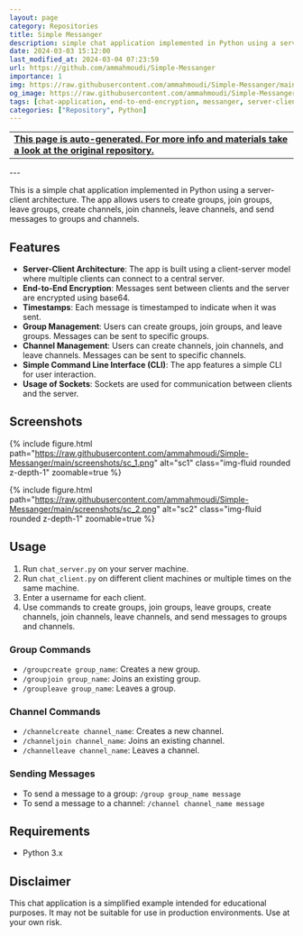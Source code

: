 ```yaml
---
layout: page
category: Repositories
title: Simple Messanger
description: simple chat application implemented in Python using a server-client architecture with groups and channels
date: 2024-03-03 15:12:00 
last_modified_at: 2024-03-04 07:23:59 
url: https://github.com/ammahmoudi/Simple-Messanger
importance: 1
img: https://raw.githubusercontent.com/ammahmoudi/Simple-Messanger/main/screenshots/sc_1.png
og_image: https://raw.githubusercontent.com/ammahmoudi/Simple-Messanger/main/screenshots/sc_1.png
tags: [chat-application, end-to-end-encryption, messanger, server-client]
categories: ["Repository", Python]
---
```

<div id="open-in-github" > <table class="table-cv list-group-table"> <tbody> <tr>    <td class="list-group-name"><b>   <a href="https://github.com/ammahmoudi/Simple-Messanger" rel="external nofollow noopener" target="_blank"><i class="fa-brands fa-github"></i> This page is auto-generated. For more info and materials take a look at the original repository.</a> </b></td></tr> </tbody> </table></div>
---

This is a simple chat application implemented in Python using a server-client architecture. The app allows users to create groups, join groups, leave groups, create channels, join channels, leave channels, and send messages to groups and channels.

## Features

- **Server-Client Architecture**: The app is built using a client-server model where multiple clients can connect to a central server.
- **End-to-End Encryption**: Messages sent between clients and the server are encrypted using base64.
- **Timestamps**: Each message is timestamped to indicate when it was sent.
- **Group Management**: Users can create groups, join groups, and leave groups. Messages can be sent to specific groups.
- **Channel Management**: Users can create channels, join channels, and leave channels. Messages can be sent to specific channels.
- **Simple Command Line Interface (CLI)**: The app features a simple CLI for user interaction.
- **Usage of Sockets**: Sockets are used for communication between clients and the server.

## Screenshots

{% include figure.html path="https://raw.githubusercontent.com/ammahmoudi/Simple-Messanger/main/screenshots/sc_1.png" alt="sc1" class="img-fluid rounded z-depth-1" zoomable=true %}

{% include figure.html path="https://raw.githubusercontent.com/ammahmoudi/Simple-Messanger/main/screenshots/sc_2.png" alt="sc2" class="img-fluid rounded z-depth-1" zoomable=true %}


## Usage

1. Run `chat_server.py` on your server machine.
2. Run `chat_client.py` on different client machines or multiple times on the same machine.
3. Enter a username for each client.
4. Use commands to create groups, join groups, leave groups, create channels, join channels, leave channels, and send messages to groups and channels.

### Group Commands
- `/groupcreate group_name`: Creates a new group.
- `/groupjoin group_name`: Joins an existing group.
- `/groupleave group_name`: Leaves a group.

### Channel Commands
- `/channelcreate channel_name`: Creates a new channel.
- `/channeljoin channel_name`: Joins an existing channel.
- `/channelleave channel_name`: Leaves a channel.

### Sending Messages
- To send a message to a group: `/group group_name message`
- To send a message to a channel: `/channel channel_name message`

## Requirements

- Python 3.x

## Disclaimer

This chat application is a simplified example intended for educational purposes. It may not be suitable for use in production environments. Use at your own risk.

